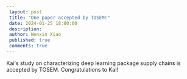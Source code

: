 ```yaml
---
 layout: post
 title: "One paper accepted by TOSEM!"
 date: 2024-01-25 18:00:00
 description:
 author: Wenxin Xiao
 published: true
 comments: true
---
```


Kai's study on characterizing deep learning package supply chains is accepted by TOSEM. Congratulations to Kai!
